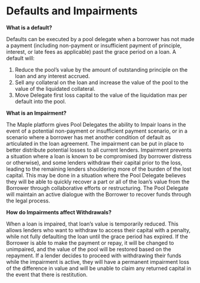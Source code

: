 # Defaults and Impairments

**What is a default?**&#x20;

Defaults can be executed by a pool delegate when a borrower has not made a payment (including non-payment or insufficient payment of principle, interest, or late fees as applicable) past the grace period on a loan. A default will:

1. Reduce the pool’s value by the amount of outstanding principle on the loan and any interest accrued.
2. Sell any collateral on the loan and increase the value of the pool to the value of the liquidated collateral.
3. Move Delegate first loss capital to the value of the liquidation max per default into the pool.

**What is an Impairment?**&#x20;

The Maple platform gives Pool Delegates the ability to Impair loans in the event of a potential non-payment or insufficient payment scenario, or in a scenario where a borrower has met another condition of default as articulated in the loan agreement. The impairment can be put in place to better distribute potential losses to all current lenders. Impairment prevents a situation where a loan is known to be compromised (by borrower distress or otherwise), and some lenders withdraw their capital prior to the loss, leading to the remaining lenders shouldering more of the burden of the lost capital. This may be done in a situation where the Pool Delegate believes they will be able to quickly recover a part or all of the loan’s value from the Borrower through collaborative efforts or restructuring. The Pool Delegate will maintain an active dialogue with the Borrower to recover funds through the legal process.

**How do Impairments affect Withdrawals?**&#x20;

When a loan is impaired, that loan’s value is temporarily reduced. This allows lenders who want to withdraw to access their capital with a penalty, while not fully defaulting the loan until the grace period has expired. If the Borrower is able to make the payment or repay, it will be changed to unimpaired, and the value of the pool will be restored based on the repayment. If a lender decides to proceed with withdrawing their funds while the impairment is active, they will have a permanent impairment loss of the difference in value and will be unable to claim any returned capital in the event that there is restitution.
